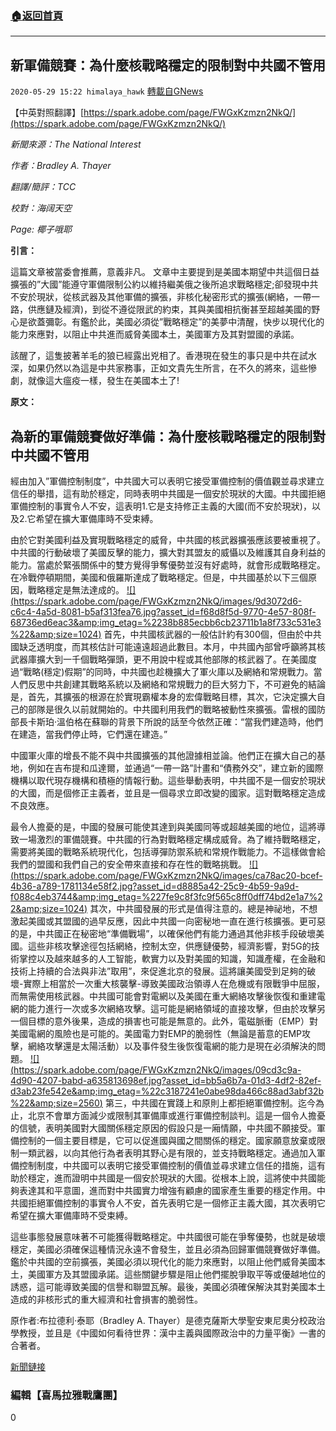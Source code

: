 ###  [:house:返回首頁](https://github.com/ourhimalayas/txt)
---

## 新軍備競賽：為什麼核戰略穩定的限制對中共國不管用
`2020-05-29 15:22 himalaya_hawk` [轉載自GNews](https://gnews.org/zh-hant/216807/)

【中英對照翻譯】[https://spark.adobe.com/page/FWGxKzmzn2NkQ/](https://spark.adobe.com/page/FWGxKzmzn2NkQ/)

*新聞來源：The National Interest*

*作者：Bradley A. Thayer*

*翻譯/簡評：TCC*

*校對：海阔天空*

*Page: 椰子哦耶*

**引言：**

這篇文章被當委會推薦，意義非凡。 文章中主要提到是美國本期望中共這個日益擴張的”大國”能遵守軍備限制公約以維持繼美俄之後所追求戰略穩定;卻發現中共不安於現狀，從核武器及其他軍備的擴張，非核化秘密形式的擴張(網絡，一帶一路，供應鏈及經濟)，到從不遵從限武的約束，其與美國相抗衡甚至超越美國的野心是欲蓋彌彰。有鑑於此，美國必須從”戰略穩定”的美夢中清醒，快步以現代化的能力來應對，以阻止中共進而威脅美國本土，美國軍方及其對盟國的承諾。

該醒了，這隻披著羊毛的狼已經露出兇相了。香港現在發生的事只是中共在試水深，如果仍然以為這是中共家務事，正如文貴先生所言，在不久的將來，這些慘劇，就像這大瘟疫一樣，發生在美國本土了!

**原文：**

## **為新的軍備競賽做好準備：為什麼核戰略穩定的限制對中共國不管用**

經由加入”軍備控制制度”，中共國大可以表明它接受軍備控制的價值觀並尋求建立信任的舉措，這有助於穩定，同時表明中共國是一個安於現狀的大國。中共國拒絕軍備控制的事實令人不安，這表明1.它是支持修正主義的大國(而不安於現狀)，以及2.它希望在擴大軍備庫時不受束縛。

由於它對美國利益及實現戰略穩定的威脅，中共國的核武器擴張應該要被重視了。中共國的行動破壞了美國反擊的能力，擴大對其盟友的威懾以及維護其自身利益的能力。當處於緊張關係中的雙方覺得爭奪優勢並沒有好處時，就會形成戰略穩定。在冷戰停頓期間，美國和俄羅斯達成了戰略穩定。但是，中共國基於以下三個原因，戰略穩定是無法達成的。
[!\[\](https://spark.adobe.com/page/FWGxKzmzn2NkQ/images/9d3072d6-c6c4-4a5d-8081-b5af313fea76.jpg?asset_id=f68d8f5d-9770-4e57-808f-68736ed6eac3&amp;img_etag=%2238b885ecbb6cb23711b1a8f733c531e3%22&amp;size=1024)](https://spark.adobe.com/page/FWGxKzmzn2NkQ/images/9d3072d6-c6c4-4a5d-8081-b5af313fea76.jpg?asset_id=f68d8f5d-9770-4e57-808f-68736ed6eac3&amp;img_etag=%2238b885ecbb6cb23711b1a8f733c531e3%22&amp;size=1024)
首先，中共國核武器的一般估計約有300個，但由於中共國缺乏透明度，而其核估計可能遠遠超過此數目。本月，中共國內部曾呼籲將其核武器庫擴大到一千個戰略彈頭，更不用說中程或其他部隊的核武器了。在美國度過“戰略(穩定)假期”的同時，中共國也趁機擴大了軍火庫以及網絡和常規戰力。當人們反思中共創建其戰略系統以及網絡和常規戰力的巨大努力下，不可避免的結論是，首先，其擴張的根源在於實現霸權本身的宏偉戰略目標，其次，它決定擴大自己的部隊是很久以前就開始的。中共國利用我們的戰略被動性來擴張。雷根的國防部長卡斯珀·溫伯格在蘇聯的背景下所說的話至今依然正確：“當我們建造時，他們在建造，當我們停止時，它們還在建造。”

中國軍火庫的增長不能不與中共國擴張的其他證據相並論。他們正在擴大自己的基地，例如在吉布提和瓜達爾，並通過“一帶一路”計畫和“債務外交”，建立新的國際機構以取代現存機構和積極的情報行動。這些舉動表明，中共國不是一個安於現狀的大國，而是個修正主義者，並且是一個尋求立即改變的國家。這對戰略穩定造成不良效應。

最令人擔憂的是，中國的發展可能使其達到與美國同等或超越美國的地位，這將導致一場激烈的軍備競賽。中共國的行為對戰略穩定構成威脅。為了維持戰略穩定，需要將美國的戰略系統現代化，包括導彈防禦系統和常規作戰能力。不這樣做會給我們的盟國和我們自己的安全帶來直接和存在性的戰略挑戰。
[!\[\](https://spark.adobe.com/page/FWGxKzmzn2NkQ/images/ca78ac20-bcef-4b36-a789-1781134e58f2.jpg?asset_id=d8885a42-25c9-4b59-9a9d-f088c4eb3744&amp;img_etag=%227fe9c8f3fc9f565c8ff0dff74bd2e1a7%22&amp;size=1024)](https://spark.adobe.com/page/FWGxKzmzn2NkQ/images/ca78ac20-bcef-4b36-a789-1781134e58f2.jpg?asset_id=d8885a42-25c9-4b59-9a9d-f088c4eb3744&amp;img_etag=%227fe9c8f3fc9f565c8ff0dff74bd2e1a7%22&amp;size=1024)
其次，中共國發展的形式是值得注意的。總是神祕地，不想激起美國或其盟國的過早反應，因此中共國一向密秘地一直在進行核擴張。更可惡的是，中共國正在秘密地“準備戰場”，以確保他們有能力通過其他非核手段破壞美國。這些非核攻擊途徑包括網絡，控制太空，供應鏈優勢，經濟影響，對5G的技術掌控以及越來越多的人工智能，軟實力以及對美國的知識，知識產權，在金融和技術上持續的合法與非法”取用”，來促進北京的發展。這將讓美國受到足夠的破壞-實際上相當於一次重大核襲擊-導致美國政治領導人在危機或有限戰爭中屈服，而無需使用核武器。中共國可能會對電網以及美國在重大網絡攻擊後恢復和重建電網的能力進行一次或多次網絡攻擊。這可能是網絡領域的直接攻擊，但由於攻擊另一個目標的意外後果，造成的損害也可能是無意的。此外，電磁脈衝（EMP）對美國電網的風險也是可能的。美國電力對EMP的脆弱性（無論是蓄意的EMP攻擊，網絡攻擊還是太陽活動）以及事件發生後恢復電網的能力是現在必須解決的問題。
[!\[\](https://spark.adobe.com/page/FWGxKzmzn2NkQ/images/09cd3c9a-4d90-4207-babd-a635813698ef.jpg?asset_id=bb5a6b7a-01d3-4df2-82ef-d3ab23fe542e&amp;img_etag=%22c3187241e0abe98da466c88ad3abf32b%22&amp;size=2560)](https://spark.adobe.com/page/FWGxKzmzn2NkQ/images/09cd3c9a-4d90-4207-babd-a635813698ef.jpg?asset_id=bb5a6b7a-01d3-4df2-82ef-d3ab23fe542e&amp;img_etag=%22c3187241e0abe98da466c88ad3abf32b%22&amp;size=1024)
第三，中共國在實踐上和原則上都拒絕軍備控制。迄今為止，北京不會單方面減少或限制其軍備庫或進行軍備控制談判。這是一個令人擔憂的信號，表明美國對大國關係穩定原因的假設只是一廂情願，中共國不願接受。軍備控制的一個主要目標是，它可以促進國與國之間關係的穩定。國家願意放棄或限制一類武器，以向其他行為者表明其野心是有限的，並支持戰略穩定。通過加入軍備控制制度，中共國可以表明它接受軍備控制的價值並尋求建立信任的措施，這有助於穩定，進而證明中共國是一個安於現狀的大國。從根本上說，這將使中共國能夠表達其和平意圖，進而對中共國實力增強有顧慮的國家產生重要的穩定作用。中共國拒絕軍備控制的事實令人不安，首先表明它是一個修正主義大國，其次表明它希望在擴大軍備庫時不受束縛。

這些事態發展意味著不可能獲得戰略穩定。中共國很可能在爭奪優勢，也就是破壞穩定，美國必須確保這種情況永遠不會發生，並且必須為回歸軍備競賽做好準備。鑑於中共國的空前擴張，美國必須以現代化的能力來應對，以阻止他們威脅美國本土，美國軍方及其盟國承諾。這些關鍵步驟是阻止他們擺脫爭取平等或優越地位的誘惑，這可能導致美國的信譽和聯盟瓦解。最後，美國必須確保解決其對美國本土造成的非核形式的重大經濟和社會損害的脆弱性。

原作者:布拉德利·泰耶（Bradley A. Thayer）是德克薩斯大學聖安東尼奧分校政治學教授，並且是《中國如何看待世界：漢中主義與國際政治中的力量平衡》一書的合著者。

[新聞鏈接](https://nationalinterest.org/feature/get-ready-new-arms-race-why-nuclear-strategic-stability-won%E2%80%99t-work-china-156676)

### **編輯【喜馬拉雅戰鷹團】**

0

